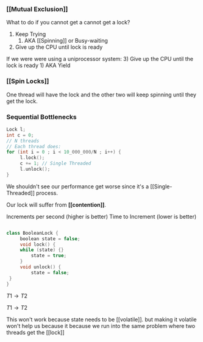 


### [[Mutual Exclusion]]

What to do if you cannot get a cannot get a lock?

1) Keep Trying
	1) AKA [[Spinning]] or Busy-waiting
2) Give up the CPU until lock is ready


If we were were using a uniprocessor system:
3) Give up the CPU until the lock is ready
	1) AKA Yield


### [[Spin Locks]]

One thread will have the lock and the other two will keep spinning until they get the lock.


### Sequential Bottlenecks

```cpp
Lock l;
int c = 0;
// N threads
// Each thread does:
for (int i = 0 ; i < 10_000_000/N ; i++) {
	 l.lock();
	 c += 1; // Single Threaded
	 l.unlock();
}
```


We shouldn't see our performance get worse since it's a [[Single-Threaded]] process.

Our lock will suffer from **[[contention]]**.


Increments per second (higher is better)
Time to Increment (lower is better)


```cpp

class BooleanLock {
	 boolean state = false;
	 void lock() {
	 while (state) {}
		 state = true;
	 }
	 void unlock() {
		 state = false;
 }
}
```


$T1 \longrightarrow T2$

$T1 \longrightarrow T2$


This won't work because state needs to be [[volatile]].
but making it volatile won't help us because it because we run into the same problem where two threads get the [[lock]]
